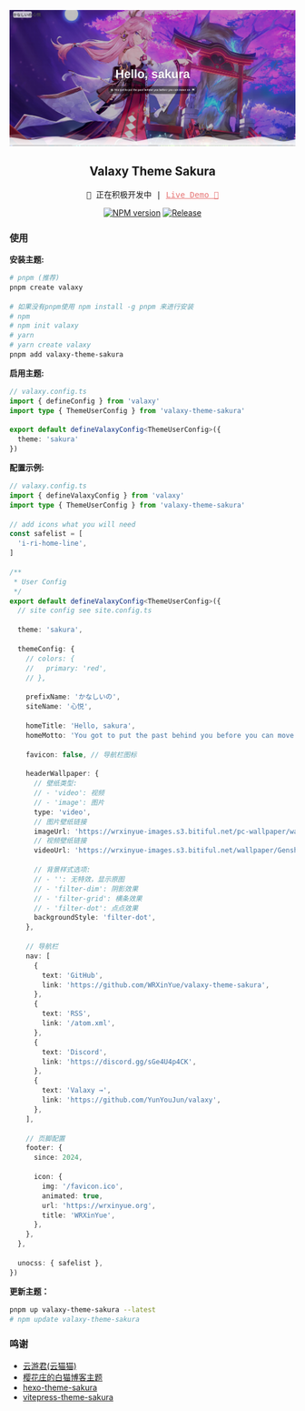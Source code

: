 ![Preview](assets/2024-01-21_17-53.png)

<h2 align="center">Valaxy Theme Sakura</h2>
<pre align="center">
🧪 正在积极开发中 | <a href="https://sakura.wrxinyue.org/" style="color: #e67474;">Live Demo 🌸</a>
</pre>

<p align="center">
<a href="https://www.npmjs.com/package/valaxy-theme-sakura" rel="nofollow"><img src="https://img.shields.io/npm/v/valaxy-theme-sakura?color=0078E7" alt="NPM version"></a>
<a href="https://github.com/WRXinYue/valaxy-theme-sakura/actions/workflows/release.yml"><img src="https://github.com/WRXinYue/valaxy-theme-sakura/actions/workflows/release.yml/badge.svg" alt="Release"></a>
</p>


### 使用

**安装主题:**
~~~bash
# pnpm (推荐)
pnpm create valaxy

# 如果没有pnpm使用 npm install -g pnpm 来进行安装
# npm
# npm init valaxy
# yarn
# yarn create valaxy
pnpm add valaxy-theme-sakura
~~~


**启用主题:**
~~~ts
// valaxy.config.ts
import { defineConfig } from 'valaxy'
import type { ThemeUserConfig } from 'valaxy-theme-sakura'

export default defineValaxyConfig<ThemeUserConfig>({
  theme: 'sakura'
})
~~~


**配置示例:**
~~~ts
// valaxy.config.ts
import { defineValaxyConfig } from 'valaxy'
import type { ThemeUserConfig } from 'valaxy-theme-sakura'

// add icons what you will need
const safelist = [
  'i-ri-home-line',
]

/**
 * User Config
 */
export default defineValaxyConfig<ThemeUserConfig>({
  // site config see site.config.ts

  theme: 'sakura',

  themeConfig: {
    // colors: {
    //   primary: 'red',
    // },

    prefixName: 'かなしいの',
    siteName: '心悦',

    homeTitle: 'Hello, sakura',
    homeMotto: 'You got to put the past behind you before you can move on.',

    favicon: false, // 导航栏图标

    headerWallpaper: {
      // 壁纸类型:
      // - 'video': 视频
      // - 'image': 图片
      type: 'video',
      // 图片壁纸链接
      imageUrl: 'https://wrxinyue-images.s3.bitiful.net/pc-wallpaper/wallhaven-yxwy7k.jpg',
      // 视频壁纸链接
      videoUrl: 'https://wrxinyue-images.s3.bitiful.net/wallpaper/Genshin Impact - Yae Miko (4) Cybust PC.mp4',

      // 背景样式选项:
      // - '': 无特效，显示原图
      // - 'filter-dim': 阴影效果
      // - 'filter-grid': 横条效果
      // - 'filter-dot': 点点效果
      backgroundStyle: 'filter-dot',
    },

    // 导航栏
    nav: [
      {
        text: 'GitHub',
        link: 'https://github.com/WRXinYue/valaxy-theme-sakura',
      },
      {
        text: 'RSS',
        link: '/atom.xml',
      },
      {
        text: 'Discord',
        link: 'https://discord.gg/sGe4U4p4CK',
      },
      {
        text: 'Valaxy →',
        link: 'https://github.com/YunYouJun/valaxy',
      },
    ],

    // 页脚配置
    footer: {
      since: 2024,

      icon: {
        img: '/favicon.ico',
        animated: true,
        url: 'https://wrxinyue.org',
        title: 'WRXinYue',
      },
    },
  },

  unocss: { safelist },
})
~~~

**更新主题：**
~~~bash
pnpm up valaxy-theme-sakura --latest
# npm update valaxy-theme-sakura
~~~


### 鸣谢

- [云游君(云猫猫)](https://valaxy.site/)
- [樱花庄的白猫博客主题](https://github.com/mashirozx/sakura)
- [hexo-theme-sakura](https://github.com/honjun/hexo-theme-sakura)
- [vitepress-theme-sakura](https://github.com/flaribbit/vitepress-theme-sakura)